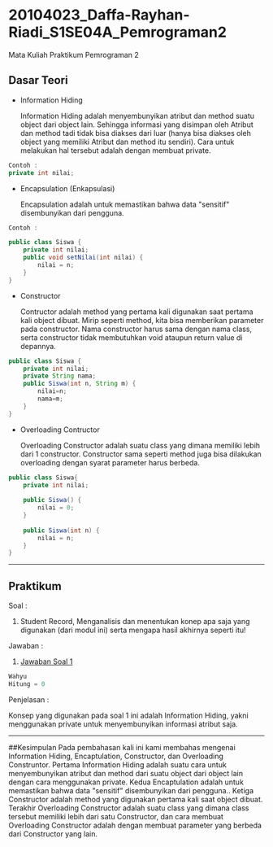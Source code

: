 # 20104023_Daffa-Rayhan-Riadi_S1SE04A_Pemrograman2
Mata Kuliah Praktikum Pemrograman 2

## Dasar Teori
* Information Hiding
    
    Information Hiding adalah menyembunyikan atribut dan method suatu object dari object lain. Sehingga informasi yang disimpan oleh Atribut dan method tadi tidak bisa diakses dari luar (hanya bisa diakses oleh object yang memiliki Atribut dan method itu sendiri). Cara untuk melakukan hal tersebut adalah dengan membuat private.
````java
Contoh :
private int nilai;
````
* Encapsulation (Enkapsulasi)

    Encapsulation adalah untuk memastikan bahwa data "sensitif" disembunyikan dari pengguna. 
````java
Contoh :

public class Siswa {
    private int nilai;
    public void setNilai(int nilai) {
        nilai = n;
    }
}
````

* Constructor

    Contructor adalah method yang pertama kali digunakan saat pertama kali object dibuat. Mirip seperti method, kita bisa memberikan parameter pada constructor. Nama constructor harus sama dengan nama class, serta constructor tidak membutuhkan void ataupun return value di depannya.

````java
public class Siswa {
    private int nilai;
    private String nama;
    public Siswa(int n, String m) {
        nilai=n;
        nama=m;
    }
}
````
* Overloading Contructor

    Overloading Constructor adalah suatu class yang dimana memiliki lebih dari 1 constructor. Constructor sama seperti method juga bisa dilakukan overloading dengan syarat parameter harus berbeda.

````java
public class Siswa{
    private int nilai;
    
    public Siswa() {
        nilai = 0;
    }
    
    public Siswa(int n) {
        nilai = n;
    }
}
````

<hr>

## Praktikum
Soal : 
1. Student Record, Menganalisis dan menentukan konep apa saja yang digunakan (dari modul ini) serta mengapa hasil akhirnya seperti itu!

Jawaban :
1. [Jawaban Soal 1](https://github.com/Daffarr/20104023_Daffa-Rayhan-Riadi_S1SE04A_Pemrograman2/tree/modul4/src/modul4/Latihan)
````java
Wahyu
Hitung = 0
````

Penjelasan : 

Konsep yang digunakan pada soal 1 ini adalah Information Hiding, yakni menggunakan private untuk menyembunyikan informasi atribut saja.

<hr>

##Kesimpulan
Pada pembahasan kali ini kami membahas mengenai Information Hiding, Encaptulation, Constructor, dan Overloading Construntor. Pertama Information Hiding adalah suatu cara untuk menyembunyikan atribut dan method dari suatu object dari object lain dengan cara menggunakan private. Kedua Encaptulation adalah untuk memastikan bahwa data "sensitif" disembunyikan dari pengguna.. Ketiga Constructor adalah method yang digunakan pertama kali saat object dibuat. Terakhir Overloading Constructor adalah suatu class yang dimana class tersebut memiliki lebih dari satu Constructor, dan cara membuat Overloading Constructor adalah dengan membuat parameter yang berbeda dari Constructor yang lain. 
